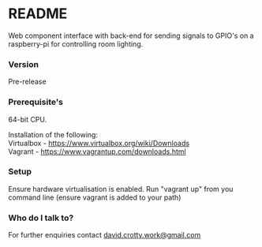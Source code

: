 # README #

Web component interface with back-end for sending signals to GPIO's on a raspberry-pi for controlling room lighting.

### Version ###

Pre-release

### Prerequisite's ###

64-bit CPU.

Installation of the following:
<br/>
Virtualbox - https://www.virtualbox.org/wiki/Downloads
<br/>
Vagrant - https://www.vagrantup.com/downloads.html

### Setup ###

Ensure hardware virtualisation is enabled.
Run "vagrant up" from you command line (ensure vagrant is added to your path)

### Who do I talk to? ###

For further enquiries contact david.crotty.work@gmail.com